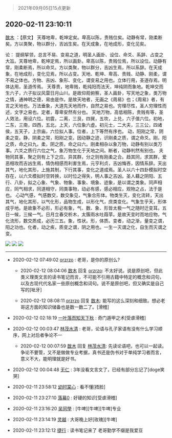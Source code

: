 > 2021年09月05日15点更新
<link rel="stylesheet" href="https://cdn.jsdelivr.net/gh/taotie6/sampleJSON@main/css/photo_show.css">


 ## 2020-02-11 23:10:11 

 [㪚木](https://www.coolapk.com/feed/16427731?shareKey=Zjk4NWU2NDM5ZGM2NjEzMTc1MjI~) ：【原文】
天尊地卑，乾坤定矣。卑高以陈，贵贱位矣。动静有常，刚柔断矣。方以类聚，物以群分，吉凶生矣。在天成象，在地成形，变化见矣。

论：
提纲挈领，总言不易、变易之道，明圣人画卦、设位、命爻、系辞、占变之大旨。天尊地卑，乾坤定焉，所以画卦。卑高以陈，贵贱位焉，所以设位。动静有常<!--break-->，刚柔断焉，所以命爻。方以类聚，物以群分，吉凶生焉，所以系辞。在天成象，在地成形，变化见焉，所以占变。天地、乾坤、卑高、贵贱、动静、刚柔，谓不易之体也。方物、吉凶、象形、变化，谓变易之用也。立体行用，圣道存焉。明体达用，圣道传焉。
天尊贵，地卑贱，乾纯阳而法天，坤纯阴而象地。乾坤交而生六子，六子拟议风雷日月山川。是故仰观俯察，圣人画卦，写天地之象，类万物之情，通神明之德，易由是作。是故天地者，无画之《周易》也；《周易》者，有言之天地也。万法垂象，大道先天地而作，自然之易也。穷理尽性，圣人穷理性而述，文字之易也。定者，尊卑安然有分也。
天地万物，高低相陈，贵贱有等，圣人效法，用设六位。初震，二离，三艮，四巽，五坎，上兑，六子值六位。初地，二东，三南，四西，五北，上天，六位象六虚。初元士，二大夫，三三公，四诸侯，五天子，上宗庙，六位拟人事。位者，上下等然有序也。
动，阳刚之常，阴柔之变。静，阴柔之常，阳刚之变。因动静之迹，识刚柔之质，谓之命爻。刚，阳之质，命之曰九。柔，阴之质，命之曰六。刚柔相杂以象万物，动静有别以类万事。六爻之质行六位之气，象万物生化于天地之间。断者，动静判然有别也。
夫物同其事，聚之则有上下之应。异其群，分之则有刚柔之合。趋其同，求其群，爱恶相攻而吉凶生焉，情伪相感而利害生焉，元亨利贞，吉凶悔吝，因情系辞。天出其气，地化其形，上施其制，下行其事，变化之道成焉。圣人以六十四卦模拟时空存在，以六爻模拟时空转换，以时位之得失，明人事之吉凶。圣人藉之阴阳、五行、八卦，拟之心象、气象、物象、事象、境象、迹象，是以谓之类象。同声相应，同气相求，同道相守，同类事物，动必有感，感必相应，观物之占，法于是也。
心动气感，气感数交，数交象见，气象合形体。物类生灭，变化流转，天出其气，地化其形，以气化形，品物生成，以形化气，庶类变化。气象生乎天，形体成乎地。是故象不必形，形必有象，气、数、象、形皆太极一气之随时迁变耳。五日一候，三候一气。日月立春交析木，太簇雨水吐葭莩。是故天变时而地应物，气化流形，数交质成，必历三五。象，性状。形，体质。变者，动之渐，量变之谓，阳之功也。化者，动之疾，质变之谓，阴之用也。一生一灭谓之化，自生而灭谓之变。 

<div class="album">
<img class="img-item" src="http://image.coolapk.com/feed/2020/0211/23/1081091_96740bec_3808_2465@2494x3325.jpeg" />
<img class="img-item" src="http://image.coolapk.com/feed/2020/0211/23/1081091_b17acd3f_3808_2467@2494x3325.jpeg" />
<img class="img-item" src="http://image.coolapk.com/feed/2020/0211/23/1081091_814feeea_3808_2469@2494x3325.jpeg" />
</div>

 ------- 

- 2020-02-12 07:49:02 [orzrzo](uid=1007653) : 老哥，是你的原创么? 

    - 2020-02-12 08:04:06 [㪚木](uid=1081091) 回复 [orzrzo](uid=1007653): 不太好说。说是原创吧，但此类义理类文言的读书笔记而言，不可能不引用古籍中特定的概念和词句，以及古现代代名家一些原创概念和词句。说不是原创吧，但又确实是自己写的[呲牙] 

    - 2020-02-12 08:08:11 [orzrzo](uid=1007653) 回复 [㪚木](uid=1081091): 能写的这么深刻和细致。想必老哥这方面的知识储备也是数一数二了。[滑稽] 

- 2020-02-12 02:18:19 [一叶落而知天下秋](uid=476266) : 奇门遁甲之术[受虐滑稽] 

- 2020-02-12 00:03:47 [林茂水清](uid=2077614) : 老哥，论语与孔子家语有没有什么学习顺序，网上对后者争论不一 

    - 2020-02-12 00:07:59 [㪚木](uid=1081091) 回复 [林茂水清](uid=2077614): 先读论语吧，也可以一起读。争论不要管，又不是做做专业考据，真书还是伪书对于单纯学习者而言，意义不大，能明理就是好书。 

- 2020-02-12 00:04:48 [无仁](uid=548335) : 3年没看文言文了，已经有部分忘记了[doge笑哭] 

- 2020-02-11 23:58:12 [幼时棠心](uid=1017379) : 看不懂[捂脸] 

- 2020-02-11 23:27:10 [落幕0](uid=1382501) : 好硬的知识[受虐滑稽] 

- 2020-02-11 23:16:20 [吴同學](uid=1320218) : [牛啤][牛啤][牛啤]专业 

- 2020-02-11 23:14:19 [灵越](uid=1324630) : 大哥晚上好[玫瑰][牛啤] 

- 2020-02-11 23:12:12 [捷行](uid=1629443) : 读书笔记来了  老哥勤学不缀是我爱豆 

